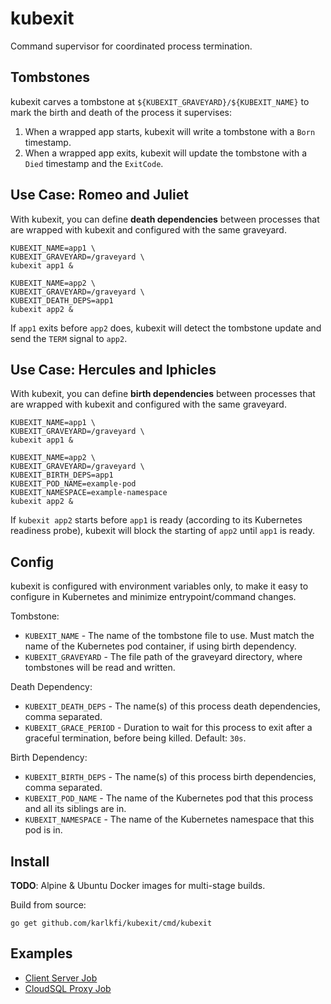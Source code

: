 # kubexit
Command supervisor for coordinated process termination.

## Tombstones

kubexit carves a tombstone at `${KUBEXIT_GRAVEYARD}/${KUBEXIT_NAME}` to mark the birth and death of the process it supervises:

1. When a wrapped app starts, kubexit will write a tombstone with a `Born` timestamp.
1. When a wrapped app exits, kubexit will update the tombstone with a `Died` timestamp and the `ExitCode`.

## Use Case: Romeo and Juliet

With kubexit, you can define **death dependencies** between processes that are wrapped with kubexit and configured with the same graveyard.

```
KUBEXIT_NAME=app1 \
KUBEXIT_GRAVEYARD=/graveyard \
kubexit app1 &

KUBEXIT_NAME=app2 \
KUBEXIT_GRAVEYARD=/graveyard \
KUBEXIT_DEATH_DEPS=app1
kubexit app2 &
```

If `app1` exits before `app2` does, kubexit will detect the tombstone update and send the `TERM` signal to `app2`.

## Use Case: Hercules and Iphicles

With kubexit, you can define **birth dependencies** between processes that are wrapped with kubexit and configured with the same graveyard.

```
KUBEXIT_NAME=app1 \
KUBEXIT_GRAVEYARD=/graveyard \
kubexit app1 &

KUBEXIT_NAME=app2 \
KUBEXIT_GRAVEYARD=/graveyard \
KUBEXIT_BIRTH_DEPS=app1
KUBEXIT_POD_NAME=example-pod
KUBEXIT_NAMESPACE=example-namespace
kubexit app2 &
```

If `kubexit app2` starts before `app1` is ready (according to its Kubernetes readiness probe), kubexit will block the starting of `app2` until `app1` is ready.

## Config

kubexit is configured with environment variables only, to make it easy to configure in Kubernetes and minimize entrypoint/command changes.

Tombstone:
- `KUBEXIT_NAME` - The name of the tombstone file to use. Must match the name of the Kubernetes pod container, if using birth dependency.
- `KUBEXIT_GRAVEYARD` - The file path of the graveyard directory, where tombstones will be read and written.

Death Dependency:
- `KUBEXIT_DEATH_DEPS` - The name(s) of this process death dependencies, comma separated.
- `KUBEXIT_GRACE_PERIOD` - Duration to wait for this process to exit after a graceful termination, before being killed. Default: `30s`.

Birth Dependency:
- `KUBEXIT_BIRTH_DEPS` - The name(s) of this process birth dependencies, comma separated.
- `KUBEXIT_POD_NAME` - The name of the Kubernetes pod that this process and all its siblings are in.
- `KUBEXIT_NAMESPACE` - The name of the Kubernetes namespace that this pod is in.

## Install

**TODO**: Alpine & Ubuntu Docker images for multi-stage builds.

Build from source:

```
go get github.com/karlkfi/kubexit/cmd/kubexit
```

## Examples

- [Client Server Job](examples/client-server-job/)
- [CloudSQL Proxy Job](examples/cloudsql-proxy-job/)
